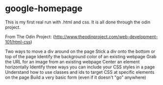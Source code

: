 # google-homepage

This is my first real run with .html and css. It is all done through the odin project.

From The Odin Project: (http://www.theodinproject.com/web-development-101/html-css)

Two ways to move a div around on the page
Stick a div onto the bottom or top of the page
Identify the background color of an existing webpage
Grab the URL for an image from an existing webpage
Center an element horizontally
Identify three ways you can include your CSS styles in a page
Understand how to use classes and ids to target CSS at specific elements on the page
Build a very basic form (even if it doesn't "go" anywhere)
